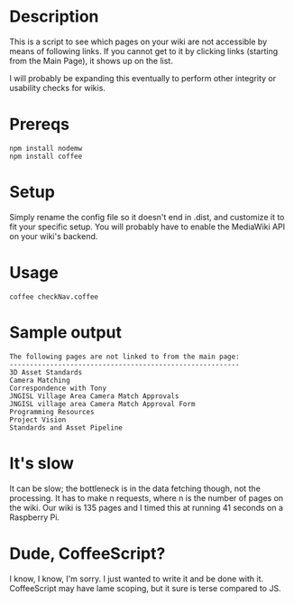 Description
===========

This is a script to see which pages on your wiki are not accessible
by means of following links. If you cannot get to it by clicking links
(starting from the Main Page), it shows up on the list.

I will probably be expanding this eventually to perform other integrity or
usability checks for wikis.

Prereqs
=======
    npm install nodemw
    npm install coffee

Setup
=====
Simply rename the config file so it doesn't end in .dist, and customize it
to fit your specific setup. You will probably have to enable the MediaWiki
API on your wiki's backend.

Usage
=====
    coffee checkNav.coffee

Sample output
=============

```
The following pages are not linked to from the main page:
---------------------------------------------------------
3D Asset Standards
Camera Matching
Correspondence with Tony
JNGISL Village Area Camera Match Approvals
JNGISL village area Camera Match Approval Form
Programming Resources
Project Vision
Standards and Asset Pipeline
```

It's slow
=========

It can be slow; the bottleneck is in the data fetching though, not
the processing. It has to make n requests, where n is the number of pages on
the wiki. Our wiki is 135 pages and I timed this at running 41 seconds on a
Raspberry Pi.

Dude, CoffeeScript?
===================
I know, I know, I'm sorry. I just wanted to write it and be done with it.
CoffeeScript may have lame scoping, but it sure is terse compared to JS.
